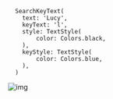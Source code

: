```
  SearchKeyText(
    text: 'Lucy',
    keyText: 'l',
    style: TextStyle(
        color: Colors.black,
    ),
    keyStyle: TextStyle(
        color: Colors.blue,
    ),
  )
```
![img](https://github.com/hrxiang/OpenIMFlutterDemo/blob/main/gif/QQ20210728-105444-HD.gif)
